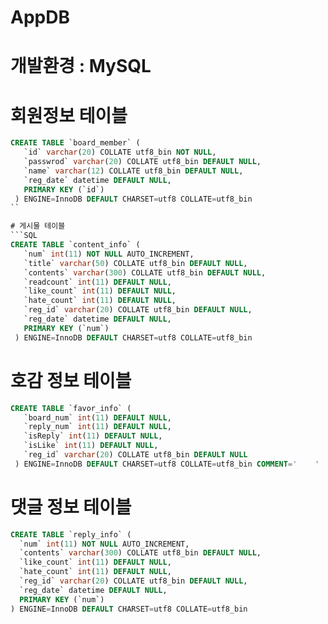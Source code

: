 # AppDB
# 개발환경 : MySQL

# 회원정보 테이블
```SQL
CREATE TABLE `board_member` (
   `id` varchar(20) COLLATE utf8_bin NOT NULL,
   `passwrod` varchar(20) COLLATE utf8_bin DEFAULT NULL,
   `name` varchar(12) COLLATE utf8_bin DEFAULT NULL,
   `reg_date` datetime DEFAULT NULL,
   PRIMARY KEY (`id`)
 ) ENGINE=InnoDB DEFAULT CHARSET=utf8 COLLATE=utf8_bin
``

# 게시물 테이블
```SQL
CREATE TABLE `content_info` (
   `num` int(11) NOT NULL AUTO_INCREMENT,
   `title` varchar(50) COLLATE utf8_bin DEFAULT NULL,
   `contents` varchar(300) COLLATE utf8_bin DEFAULT NULL,
   `readcount` int(11) DEFAULT NULL,
   `like_count` int(11) DEFAULT NULL,
   `hate_count` int(11) DEFAULT NULL,
   `reg_id` varchar(20) COLLATE utf8_bin DEFAULT NULL,
   `reg_date` datetime DEFAULT NULL,
   PRIMARY KEY (`num`)
 ) ENGINE=InnoDB DEFAULT CHARSET=utf8 COLLATE=utf8_bin
```

# 호감 정보 테이블
```SQL
CREATE TABLE `favor_info` (
   `board_num` int(11) DEFAULT NULL,
   `reply_num` int(11) DEFAULT NULL,
   `isReply` int(11) DEFAULT NULL,
   `isLike` int(11) DEFAULT NULL,
   `reg_id` varchar(20) COLLATE utf8_bin DEFAULT NULL
 ) ENGINE=InnoDB DEFAULT CHARSET=utf8 COLLATE=utf8_bin COMMENT='	'
 ```
 
 # 댓글 정보 테이블
 ```SQL
 CREATE TABLE `reply_info` (
   `num` int(11) NOT NULL AUTO_INCREMENT,
   `contents` varchar(300) COLLATE utf8_bin DEFAULT NULL,
   `like_count` int(11) DEFAULT NULL,
   `hate_count` int(11) DEFAULT NULL,
   `reg_id` varchar(20) COLLATE utf8_bin DEFAULT NULL,
   `reg_date` datetime DEFAULT NULL,
   PRIMARY KEY (`num`)
 ) ENGINE=InnoDB DEFAULT CHARSET=utf8 COLLATE=utf8_bin
 ```
